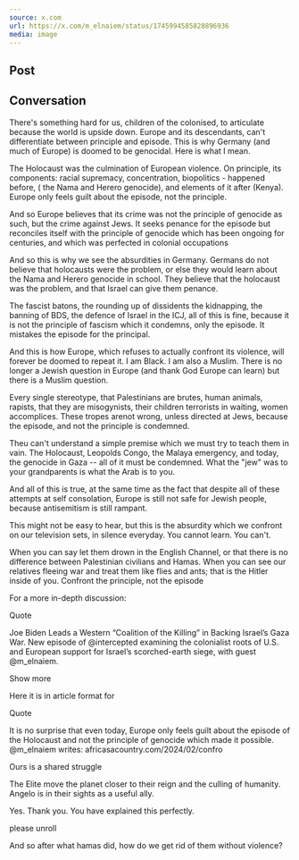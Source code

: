 ```yaml
---
source: x.com
url: https://x.com/m_elnaiem/status/1745994585828896936
media: image
---
```


## Post

## Conversation

There's something hard for us, children of the colonised, to articulate because the world is upside down. Europe and its descendants, can't differentiate between principle and episode. This is why Germany (and much of Europe) is doomed to be genocidal. Here is what I mean. 



The Holocaust was the culmination of European violence. On principle, its components: racial supremacy, concentration, biopolitics - happened before, ( the Nama and Herero genocide), and elements of it after (Kenya). Europe only feels guilt about the episode, not the principle.

And so Europe believes that its crime was not the principle of genocide as such, but the crime against Jews. It seeks penance for the episode but reconciles itself with the principle of genocide which has been ongoing for centuries, and which was perfected in colonial occupations

And so this is why we see the absurdities in Germany. Germans do not believe that holocausts were the problem, or else they would learn about the Nama and Herero genocide in school. They believe that the holocaust was the problem, and that Israel can give them penance.

The fascist batons, the rounding up of dissidents the kidnapping, the banning of BDS, the defence of Israel in the ICJ, all of this is fine, because it is not the principle of fascism which it condemns, only the episode. It mistakes the episode for the principal.

And this is how Europe, which refuses to actually confront its violence, will forever be doomed to repeat it. I am Black. I am also a Muslim. There is no longer a Jewish question in Europe (and thank God Europe can learn) but there is a Muslim question.

Every single stereotype, that Palestinians are brutes, human animals, rapists, that they are misogynists, their children terrorists in waiting, women accomplices. These tropes arenot wrong, unless directed at Jews, because the episode, and not the principle is condemned.

Theu can't understand a simple premise which we must try to teach them in vain. The Holocaust, Leopolds Congo, the Malaya emergency, and today, the genocide in Gaza -- all of it must be condemned. What the "jew" was to your grandparents is what the Arab is to you.

And all of this is true, at the same time as the fact that despite all of these attempts at self consolation, Europe is still not safe for Jewish people, because antisemitism is still rampant.

This might not be easy to hear, but this is the absurdity which we confront on our television sets, in silence everyday. You cannot learn. You can't.

When you can say let them drown in the English Channel, or that there is no difference between Palestinian civilians and Hamas. When you can see our relatives fleeing war and treat them like flies and ants; that is the Hitler inside of you. Confront the principle, not the episode

For a more in-depth discussion:

Quote

Joe Biden Leads a Western “Coalition of the Killing” in Backing Israel’s Gaza War. New episode of @intercepted examining the colonialist roots of U.S. and European support for Israel’s scorched-earth siege, with guest @m\_elnaiem. 

Show more

Here it is in article format for

Quote

It is no surprise that even today, Europe only feels guilt about the episode of the Holocaust and not the principle of genocide which made it possible. @m\_elnaiem writes: africasacountry.com/2024/02/confro

Ours is a shared struggle

The Elite move the planet closer to their reign and the culling of humanity. Angelo is in their sights as a useful ally.

Yes. Thank you. You have explained this perfectly.

please unroll

And so after what hamas did, how do we get rid of them without violence?
